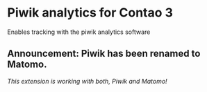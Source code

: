 # Piwik analytics for Contao 3
Enables tracking with the piwik analytics software

## Announcement: Piwik has been renamed to Matomo.

*This extension is working with both, Piwik and Matomo!*
